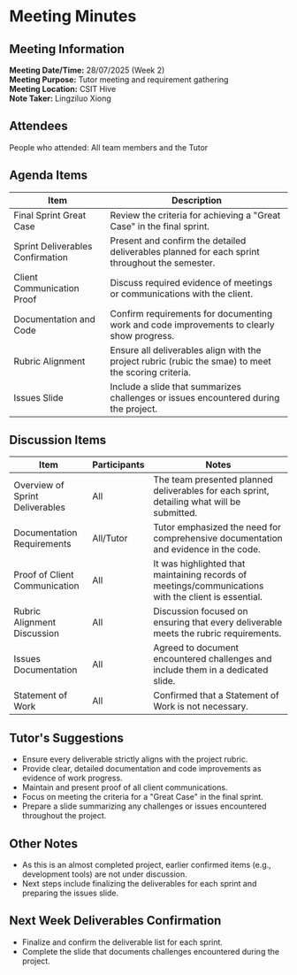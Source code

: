 # Meeting Minutes

## Meeting Information

**Meeting Date/Time:** 28/07/2025 (Week 2)  
**Meeting Purpose:** Tutor meeting and requirement gathering  
**Meeting Location:** CSIT Hive  
**Note Taker:** Lingziluo Xiong
## Attendees

People who attended: All team members and the Tutor

## Agenda Items

| Item                           | Description                                                                                         |
| ------------------------------ | --------------------------------------------------------------------------------------------------- |
| Final Sprint Great Case        | Review the criteria for achieving a "Great Case" in the final sprint.                               |
| Sprint Deliverables Confirmation | Present and confirm the detailed deliverables planned for each sprint throughout the semester.      |
| Client Communication Proof     | Discuss required evidence of meetings or communications with the client.                          |
| Documentation and Code         | Confirm requirements for documenting work and code improvements to clearly show progress.           |
| Rubric Alignment               | Ensure all deliverables align with the project rubric (rubic the smae) to meet the scoring criteria. |
| Issues Slide                   | Include a slide that summarizes challenges or issues encountered during the project.                |

## Discussion Items

| Item                                    | Participants | Notes                                                                                   |
| --------------------------------------- | ------------ | --------------------------------------------------------------------------------------- |
| Overview of Sprint Deliverables         | All          | The team presented planned deliverables for each sprint, detailing what will be submitted. |
| Documentation Requirements              | All/Tutor    | Tutor emphasized the need for comprehensive documentation and evidence in the code.       |
| Proof of Client Communication           | All          | It was highlighted that maintaining records of meetings/communications with the client is essential. |
| Rubric Alignment Discussion             | All          | Discussion focused on ensuring that every deliverable meets the rubric requirements.       |
| Issues Documentation                    | All          | Agreed to document encountered challenges and include them in a dedicated slide.          |
| Statement of Work                       | All          | Confirmed that a Statement of Work is not necessary.                                     |

## Tutor's Suggestions

- Ensure every deliverable strictly aligns with the project rubric.
- Provide clear, detailed documentation and code improvements as evidence of work progress.
- Maintain and present proof of all client communications.
- Focus on meeting the criteria for a "Great Case" in the final sprint.
- Prepare a slide summarizing any challenges or issues encountered throughout the project.

## Other Notes

- As this is an almost completed project, earlier confirmed items (e.g., development tools) are not under discussion.
- Next steps include finalizing the deliverables for each sprint and preparing the issues slide.

## Next Week Deliverables Confirmation

- Finalize and confirm the deliverable list for each sprint.
- Complete the slide that documents challenges encountered during the project.
